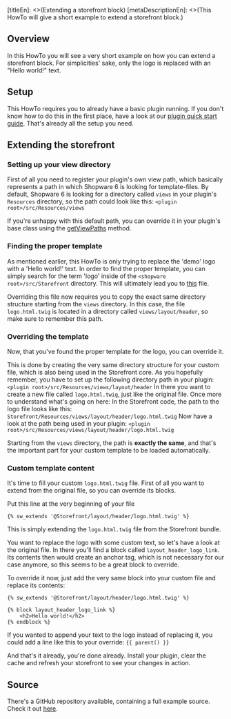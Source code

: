[titleEn]: <>(Extending a storefront block)
[metaDescriptionEn]: <>(This HowTo will give a short example to extend a storefront block.)

## Overview

In this HowTo you will see a very short example on how you can extend a storefront block.
For simplicities' sake, only the logo is replaced with an "Hello world!" text.

## Setup

This HowTo requires you to already have a basic plugin running.
If you don't know how to do this in the first place, have a look at our [plugin quick start guide](./../2-internals/4-plugins/010-plugin-quick-start.md).
That's already all the setup you need.

## Extending the storefront

### Setting up your view directory

First of all you need to register your plugin's own view path, which basically represents a path in which Shopware 6 is looking for template-files.
By default, Shopware 6 is looking for a directory called `views` in your plugin's `Resources` directory, so 
the path could look like this: `<plugin root>/src/Resources/views`

If you're unhappy with this default path, you can override it in your plugin's base class using the [getViewPaths](./../2-internals/4-plugins/020-plugin-base-class.md) method.

### Finding the proper template

As mentioned earlier, this HowTo is only trying to replace the 'demo' logo with a 'Hello world!' text.
In order to find the proper template, you can simply search for the term 'logo' inside of the `<shopware root>/src/Storefront` directory.
This will ultimately lead you to [this](https://github.com/shopware/platform/blob/master/src/Storefront/Resources/views/layout/header/logo.html.twig) file.

Overriding this file now requires you to copy the exact same directory structure starting from the `views` directory.
In this case, the file `logo.html.twig` is located in a directory called `views/layout/header`, so make sure to remember this path.

### Overriding the template

Now, that you've found the proper template for the logo, you can override it.

This is done by creating the very same directory structure for your custom file, which is also being used in the Storefront core.
As you hopefully remember, you have to set up the following directory path in your plugin: `<plugin root>/src/Resources/views/layout/header` 
In there you want to create a new file called `logo.html.twig`, just like the original file.
Once more to understand what's going on here:
In the Storefront code, the path to the logo file looks like this: `Storefront/Resources/views/layout/header/logo.html.twig`
Now have a look at the path being used in your plugin: `<plugin root>/src/Resources/views/layout/header/logo.html.twig`

Starting from the `views` directory, the path is **exactly the same**, and that's the important part for your custom template to be
loaded automatically.

### Custom template content

It's time to fill your custom `logo.html.twig` file.
First of all you want to extend from the original file, so you can override its blocks.

Put this line at the very beginning of your file
```twig
{% sw_extends '@Storefront/layout/header/logo.html.twig' %}
```

This is simply extending the `logo.html.twig` file from the Storefront bundle.

You want to replace the logo with some custom text, so let's have a look at the original file.
In there you'll find a block called `layout_header_logo_link`. Its contents then would create an anchor tag, which is not necessary
for our case anymore, so this seems to be a great block to override.

To override it now, just add the very same block into your custom file and replace its contents:
```twig
{% sw_extends '@Storefront/layout/header/logo.html.twig' %}

{% block layout_header_logo_link %}
    <h2>Hello world!</h2>
{% endblock %}
```

If you wanted to append your text to the logo instead of replacing it, you could add a line like this to your override: `{{ parent() }}`

And that's it already, you're done already.
Install your plugin, clear the cache and refresh your storefront to see your changes in action.

## Source

There's a GitHub repository available, containing a full example source.
Check it out [here](https://github.com/shopware/swag-docs-extending-block).